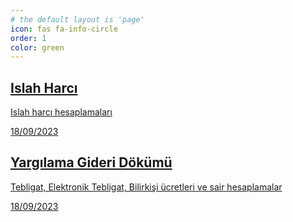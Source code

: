 ```yaml
---
# the default layout is 'page'
icon: fas fa-info-circle
order: 1
color: green
---
```



<div id="post-list" class="flex-grow-1 pe-xl-2 w-100">
  <article class="card-wrapper"> 
    <a href="/islahharci/" class="card post-preview flex-md-row-reverse">
      <div class="card-body d-flex flex-column">
        <h1 class="card-title my-2 mt-md-0">Islah Harcı
        </h1>
        <div class="card-text content mt-0 mb-2">
          <p> Islah harcı hesaplamaları
          </p>
        </div>
        <div class="post-meta flex-grow-1 d-flex align-items-end">
          <div class="me-auto"> 
            <i class="far fa-calendar fa-fw me-1">
            </i> 
            <time>18/09/2023
            </time>             
          </div>          
        </div>
      </div>
    </a>
  </article>
    <article class="card-wrapper"> 
    <a href="/yargilamagideridokumu/?" class="card post-preview flex-md-row-reverse">
      <div class="card-body d-flex flex-column">
        <h1 class="card-title my-2 mt-md-0">Yargılama Gideri Dökümü
        </h1>
        <div class="card-text content mt-0 mb-2">
          <p> Tebligat, Elektronik Tebligat, Bilirkişi ücretleri ve sair hesaplamalar
          </p>
        </div>
        <div class="post-meta flex-grow-1 d-flex align-items-end">
          <div class="me-auto"> 
            <i class="far fa-calendar fa-fw me-1">
            </i> 
            <time>18/09/2023
            </time>             
          </div>          
        </div>
      </div>
    </a>
  </article>
</div>

